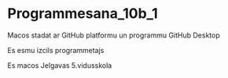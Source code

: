 # Programmesana_10b_1
Macos stadat ar GitHub platformu un programmu GitHub Desktop

Es esmu izcils programmetajs

Es macos Jelgavas 5.vidusskola
